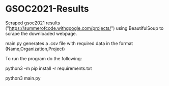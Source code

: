 # GSOC2021-Results

Scraped gsoc2021 results ("https://summerofcode.withgoogle.com/projects/") using BeautifulSoup to scrape the downloaded webpage.

main.py generates a .csv file with required data in the format (Name,Organization,Project)

To run the program do the following:

python3 -m pip install -r requirements.txt

python3 main.py

